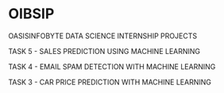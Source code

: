 # OIBSIP

OASISINFOBYTE DATA SCIENCE INTERNSHIP PROJECTS

TASK 5 - SALES PREDICTION USING MACHINE LEARNING

TASK 4 - EMAIL SPAM DETECTION WITH MACHINE LEARNING

TASK 3 - CAR PRICE PREDICTION WITH MACHINE LEARNING
